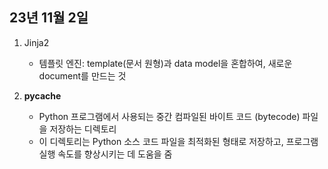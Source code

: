 ## 23년 11월 2일

1. Jinja2
    - 템플릿 엔진: template(문서 원형)과 data model을 혼합하여, 새로운 document를 만드는 것

2. __pycache__
    - Python 프로그램에서 사용되는 중간 컴파일된 바이트 코드 (bytecode) 파일을 저장하는 디렉토리
    - 이 디렉토리는 Python 소스 코드 파일을 최적화된 형태로 저장하고, 프로그램 실행 속도를 향상시키는 데 도움을 줌